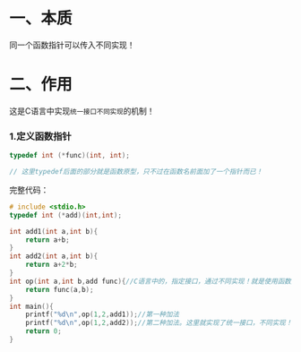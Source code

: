 # 一、本质
同一个函数指针可以传入不同实现！

# 二、作用
这是C语言中实现`统一接口不同实现`的机制！

### 1.定义函数指针
```c
typedef int (*func)(int, int);

// 这里typedef后面的部分就是函数原型，只不过在函数名前面加了一个指针而已！
```
完整代码：
```c
# include <stdio.h>
typedef int (*add)(int,int);

int add1(int a,int b){
    return a+b;
}
int add2(int a,int b){
    return a+2*b;
}
int op(int a,int b,add func){//C语言中的，指定接口，通过不同实现！就是使用函数指针实现的！
    return func(a,b);
}   
int main(){
    printf("%d\n",op(1,2,add1));//第一种加法
    printf("%d\n",op(1,2,add2));//第二种加法。这里就实现了统一接口，不同实现！
    return 0;
}
```